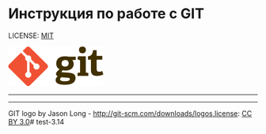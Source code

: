  # Инструкция по работе с GIT

 LICENSE: [MIT](license.md)

![get-logo](./logo/Git-logo.svg.png)
___

___

 GIT logo by Jason Long - http://git-scm.com/downloads/logos,license: [CC BY 3.0](https://creativecommons.org/licenses/by/3.0/)# test-3.14
